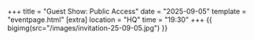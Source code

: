+++
title = "Guest Show: Public Access"
date = "2025-09-05"
template = "eventpage.html"
[extra]
location = "HQ"
time = "19:30"
+++
{{ bigimg(src="/images/invitation-25-09-05.jpg") }}
